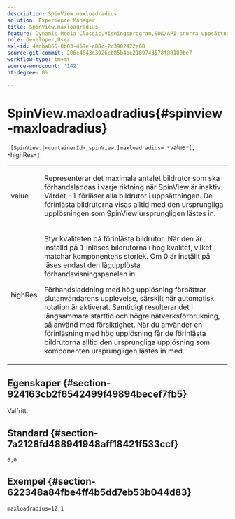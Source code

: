 ```yaml
---
description: SpinView.maxloadradius
solution: Experience Manager
title: SpinView.maxloadradius
feature: Dynamic Media Classic,Visningsprogram,SDK/API,snurra uppsättningar
role: Developer,User
exl-id: 4adba865-0b03-469e-a88c-2c3982422a68
source-git-commit: 206e4643e3926cb85b4be2189743578f88180be7
workflow-type: tm+mt
source-wordcount: '142'
ht-degree: 0%

---
```


# SpinView.maxloadradius{#spinview-maxloadradius}

` [SpinView.|<containerId>_spinView.]maxloadradius= *`value`*[, *`highRes`*]`

<table id="table_49FFD1BC53B846F09A6D214BC8C5C3FE"> 
 <tbody> 
  <tr> 
   <td colname="col1"> <p> <span class="codeph"><span class="varname"> value</span></span> </p> </td> 
   <td colname="col2"> <p> Representerar det maximala antalet bildrutor som ska förhandsladdas i varje riktning när SpinView är inaktiv. Värdet <span class="codeph"> -1</span> förläser alla bildrutor i uppsättningen. De förinlästa bildrutorna visas alltid med den ursprungliga upplösningen som SpinView ursprungligen lästes in. </p> </td> 
  </tr> 
  <tr> 
   <td colname="col1"> <p><span class="codeph"><span class="varname"> highRes</span></span> </p> </td> 
   <td colname="col2"> <p> Styr kvaliteten på förinlästa bildrutor. När den är inställd på <span class="codeph"> 1</span> inläses bildrutorna i hög kvalitet, vilket matchar komponentens storlek. Om <span class="codeph"> 0</span> är inställt på  läses endast den lågupplösta förhandsvisningspanelen in. </p> <p>Förhandsladdning med hög upplösning förbättrar slutanvändarens upplevelse, särskilt när automatisk rotation är aktiverat. Samtidigt resulterar det i långsammare starttid och högre nätverksförbrukning, så använd med försiktighet. När du använder en förinläsning med hög upplösning får de förinlästa bildrutorna alltid den ursprungliga upplösning som komponenten ursprungligen lästes in med. </p> </td> 
  </tr> 
 </tbody> 
</table>

## Egenskaper {#section-924163cb2f6542499f49894becef7fb5}

Valfritt.

## Standard {#section-7a2128fd488941948aff18421f533ccf}

`6,0`

## Exempel {#section-622348a84fbe4ff4b5dd7eb53b044d83}

`maxloadradius=12,1`
